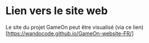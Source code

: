 # Lien vers le site web

Le site du projet GameOn peut être visualisé (via ce lien)[https://wandocode.github.io/GameOn-website-FR/]
